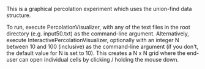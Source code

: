 This is a graphical percolation experiment which uses the union-find data structure.

To run, execute PercolationVisualizer, with any of the text files in the root directory (e.g. input50.txt) as the command-line argument. Alternatively, execute InteractivePercolationVisualizer, optionally with an integer N between 10 and 100 (inclusive) as  the command-line argument (if you don't, the default value for N is set to 10). This creates a N x N grid where the end-user can open individual cells by clicking / holding the mouse down.
